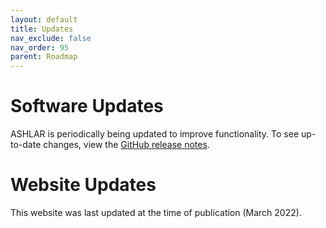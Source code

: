 ```yaml
---
layout: default
title: Updates
nav_exclude: false
nav_order: 95
parent: Roadmap
---
```


# Software Updates

ASHLAR is periodically being updated to improve functionality. To see up-to-date changes, view the [GitHub release notes](https://github.com/labsyspharm/ashlar/releases).


# Website Updates

This website was last updated at the time of publication (March 2022).
